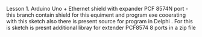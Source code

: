 Lesson 1. Arduino Uno + Ethernet shield with expander PCF 8574N port - this branch contain 
          shield for this equiment and program exe cooerating with this sketch
          also there is present source for program in Delphi . For this is sketch 
          is presnt additional libray for extender PCF8574 8 ports in a zip file
